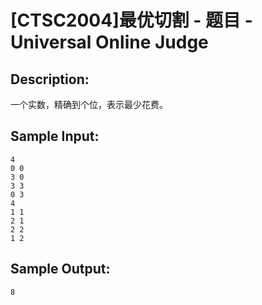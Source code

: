 # [CTSC2004]最优切割 - 题目 - Universal Online Judge

## Description: 

一个实数，精确到个位，表示最少花费。


## Sample Input: 
```
4
0 0 
3 0
3 3
0 3
4
1 1
2 1
2 2
1 2
```

## Sample Output: 
```
8
```
